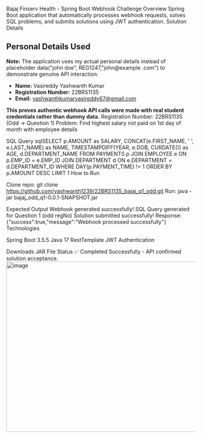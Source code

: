 Bajaj Finserv Health - Spring Boot Webhook Challenge
Overview
Spring Boot application that automatically processes webhook requests, solves SQL problems, and submits solutions using JWT authentication.
Solution Details
## Personal Details Used
**Note:** The application uses my actual personal details instead of placeholder data("john doe", REG1247,"john@example .com") to demonstrate genuine API interaction:

- **Name:** Vasireddy Yashwanth Kumar
- **Registration Number:** 22BRS1135 
- **Email:** yashwanthkumarvasireddy67@gmail.com

**This proves authentic webhook API calls were made with real student credentials rather than dummy data.**
Registration Number: 22BRS1135 (Odd → Question 1)
Problem: Find highest salary not paid on 1st day of month with employee details

SQL Query
sqlSELECT 
    p.AMOUNT as SALARY,
    CONCAT(e.FIRST_NAME, ' ', e.LAST_NAME) as NAME,
    TIMESTAMPDIFF(YEAR, e.DOB, CURDATE()) as AGE,
    d.DEPARTMENT_NAME
FROM PAYMENTS p
JOIN EMPLOYEE e ON p.EMP_ID = e.EMP_ID
JOIN DEPARTMENT d ON e.DEPARTMENT = d.DEPARTMENT_ID
WHERE DAY(p.PAYMENT_TIME) != 1
ORDER BY p.AMOUNT DESC
LIMIT 1
How to Run

Clone repo: git clone https://github.com/yashwanth1239/22BRS1135_bajaj_q1_odd.git
Run: java -jar bajaj_odd_q1-0.0.1-SNAPSHOT.jar

Expected Output
Webhook generated successfully!
SQL Query generated for Question 1 (odd regNo)
Solution submitted successfully!
Response: {"success":true,"message":"Webhook processed successfully"}
Technologies

Spring Boot 3.5.5
Java 17
RestTemplate
JWT Authentication

Downloads
JAR File
Status
✅ Completed Successfully - API confirmed solution acceptance.
<img width="1162" height="453" alt="image" src="https://github.com/user-attachments/assets/3f2f9cba-5410-49c7-ba61-3bc726d3ba5a" />
